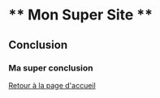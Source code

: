 # ** Mon Super Site **

## Conclusion
### Ma super conclusion

[Retour à la page d'accueil](index.md)